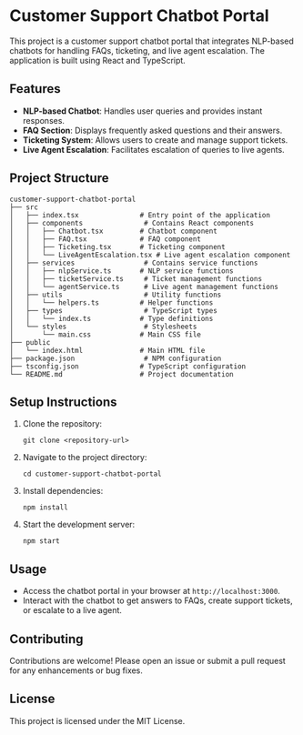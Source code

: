 # Customer Support Chatbot Portal

This project is a customer support chatbot portal that integrates NLP-based chatbots for handling FAQs, ticketing, and live agent escalation. The application is built using React and TypeScript.

## Features

- **NLP-based Chatbot**: Handles user queries and provides instant responses.
- **FAQ Section**: Displays frequently asked questions and their answers.
- **Ticketing System**: Allows users to create and manage support tickets.
- **Live Agent Escalation**: Facilitates escalation of queries to live agents.

## Project Structure

```
customer-support-chatbot-portal
├── src
│   ├── index.tsx               # Entry point of the application
│   ├── components               # Contains React components
│   │   ├── Chatbot.tsx         # Chatbot component
│   │   ├── FAQ.tsx             # FAQ component
│   │   ├── Ticketing.tsx       # Ticketing component
│   │   └── LiveAgentEscalation.tsx # Live agent escalation component
│   ├── services                 # Contains service functions
│   │   ├── nlpService.ts       # NLP service functions
│   │   ├── ticketService.ts     # Ticket management functions
│   │   └── agentService.ts      # Live agent management functions
│   ├── utils                    # Utility functions
│   │   └── helpers.ts          # Helper functions
│   ├── types                    # TypeScript types
│   │   └── index.ts            # Type definitions
│   └── styles                   # Stylesheets
│       └── main.css            # Main CSS file
├── public
│   └── index.html              # Main HTML file
├── package.json                 # NPM configuration
├── tsconfig.json               # TypeScript configuration
└── README.md                   # Project documentation
```

## Setup Instructions

1. Clone the repository:
   ```
   git clone <repository-url>
   ```

2. Navigate to the project directory:
   ```
   cd customer-support-chatbot-portal
   ```

3. Install dependencies:
   ```
   npm install
   ```

4. Start the development server:
   ```
   npm start
   ```

## Usage

- Access the chatbot portal in your browser at `http://localhost:3000`.
- Interact with the chatbot to get answers to FAQs, create support tickets, or escalate to a live agent.

## Contributing

Contributions are welcome! Please open an issue or submit a pull request for any enhancements or bug fixes.

## License

This project is licensed under the MIT License.